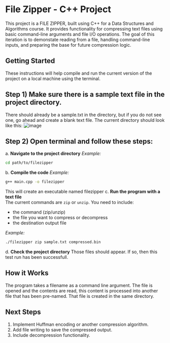 # File Zipper - C++ Project
This project is a FILE ZIPPER, built using C++ for a Data Structures and Algorithms course. It provides functionality
for compressing text files using basic command-line arguments and file I/O operations. The goal of this iteration is to demonstate reading
from a file, handling command-line inputs, and preparing the base for future compression logic.

## Getting Started
These instructions will help compile and run the current version of the project on a local machine using the terminal.

## Step 1) Make sure there is a sample text file in the project directory. 
There should already be a sample.txt in the directory, but if you do not see one, go ahead and create a blank text file. The current directory should look like this:
![image](https://github.com/user-attachments/assets/4077668f-01a5-4e8b-90fe-93dca26a4fb7)

## Step 2) Open terminal and follow these steps:
  a. **Navigate to the project directory** 
  _Example:_
  ```bash
  cd path/to/filezipper
  ```
  b. **Compile the code**
  _Example:_ 
  ```bash
  g++ main.cpp -o filezipper
  ```
  This will create an executable named filezipper
  c. **Run the program with a text file**  
   The current commands are `zip` or `unzip`. You need to include:
   - the command (zip/unzip)
   - the file you want to compress or decompress
   - the destination output file

   _Example:_
   ```bash
   ./filezipper zip sample.txt compressed.bin
   ```
  d. **Check the project directory** 
  Those files should appear. 
  If so, then this test run has been successfull. 

## How it Works 
The program takes a filename as a command line argument. The file is opened and the contents are read, this content is processed
into another file that has been pre-named. That file is created in the same directory. 

## Next Steps
1) Implement Huffman encoding or another compression algorithm.
2) Add file writing to save the compressed output.
3) Include decompression functionality.


